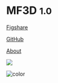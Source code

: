 <!-- _coverpage.md -->

# MF3D <small>1.0</small>

[Figshare](https://figshare.com/projects/MF3D_Release_1_A_visual_stimulus_set_of_parametrically_controlled_CGI_macaque_faces_for_research/64544)

[GitHub](https://github.com/MonkeyGone2Heaven/MF3D-Tools)

[About](#about-the-mf3d-tools-repository)

<!-- background image -->

![](https://github.com/MonkeyGone2Heaven/MF3D-Tools/blob/master/docs/MF3D_logoV2.png?raw=true)

<!-- background color -->

![color](#FFAB03)

